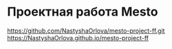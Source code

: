 # Проектная работа Mesto

https://github.com/NastyshaOrlova/mesto-project-ff.git
https://NastyshaOrlova.github.io/mesto-project-ff
